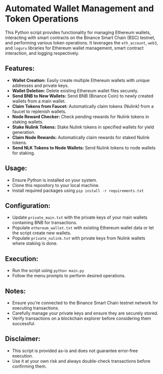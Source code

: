 # Automated Wallet Management and Token Operations

This Python script provides functionality for managing Ethereum wallets, interacting with smart contracts on the Binance Smart Chain (BSC) testnet, and performing various token operations. It leverages the `eth_account`, `web3`, and `loguru` libraries for Ethereum wallet management, smart contract interaction, and logging respectively.

## Features:

- **Wallet Creation:** Easily create multiple Ethereum wallets with unique addresses and private keys.
- **Wallet Deletion:** Delete existing Ethereum wallet files securely.
- **Send BNB to New Wallets:** Send BNB (Binance Coin) to newly created wallets from a main wallet.
- **Claim Tokens from Faucet:** Automatically claim tokens (Nulink) from a faucet to replenish wallets.
- **Node Reward Checker:** Check pending rewards for Nulink tokens in staking wallets.
- **Stake Nulink Tokens:** Stake Nulink tokens in specified wallets for yield generation.
- **Claim Node Rewards:** Automatically claim rewards for staked Nulink tokens.
- **Send NLK Tokens to Node Wallets:** Send Nulink tokens to node wallets for staking.

## Usage:

- Ensure Python is installed on your system.
- Clone this repository to your local machine.
- Install required packages using `pip install -r requirements.txt`

## Configuration:

- Update `private_main.txt` with the private keys of your main wallets containing BNB for transactions.
- Populate `ethereum_wallet.txt` with existing Ethereum wallet data or let the script create new wallets.
- Populate `private_nulink.txt` with private keys from Nulink wallets where staking is done.

## Execution:

- Run the script using `python main.py`
- Follow the menu prompts to perform desired operations.

## Notes:

- Ensure you're connected to the Binance Smart Chain testnet network for executing transactions.
- Carefully manage your private keys and ensure they are securely stored.
- Verify transactions on a blockchain explorer before considering them successful.

## Disclaimer:

- This script is provided as-is and does not guarantee error-free execution.
- Use it at your own risk and always double-check transactions before confirming them.
